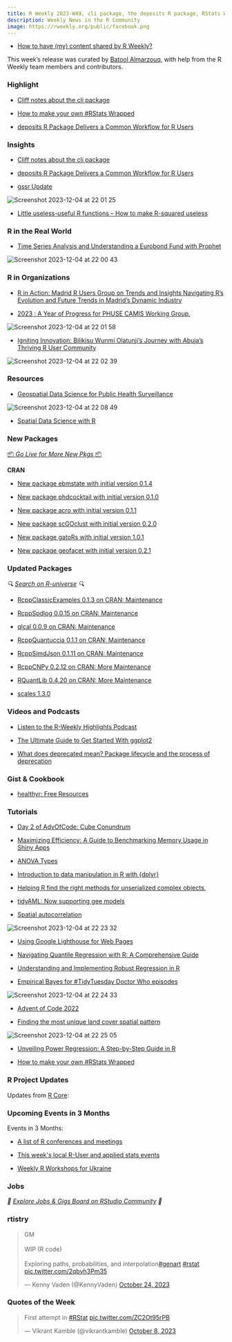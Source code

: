 ```yaml
---
title: R Weekly 2023-W49, cli package, the deposits R package, RStats Wrapped!
description: Weekly News in the R Community
image: https://rweekly.org/public/facebook.png
---
```



+ [How to have (my) content shared by R Weekly?](https://github.com/rweekly/rweekly.org#how-to-have-my-content-shared-by-r-weekly)

This week’s release was curated by [Batool Almarzouq](https://batool-almarzouq.netlify.app), with help from the R Weekly team members and contributors.


### Highlight

- [Cliff notes about the cli package](https://blog.r-hub.io/2023/11/30/cliff-notes-about-cli/)

+ [How to make your own #RStats Wrapped](https://nrennie.rbind.io/blog/2022-12-03-how-to-make-your-own-rstats-wrapped/)

+ [deposits R Package Delivers a Common Workflow for R Users](https://www.r-consortium.org/blog/2023/11/30/deposits-r-package-delivers-a-common-workflow-for-r-users)

### Insights

+ [Cliff notes about the cli package](https://blog.r-hub.io/2023/11/30/cliff-notes-about-cli/)
  
+ [deposits R Package Delivers a Common Workflow for R Users](https://www.r-consortium.org/blog/2023/11/30/deposits-r-package-delivers-a-common-workflow-for-r-users)

+ [gssr Update](https://kieranhealy.org/blog/archives/2023/12/02/gssr-update/)
  
![Screenshot 2023-12-04 at 22 01 25](https://github.com/rweekly/rweekly.org/assets/53487593/1f2a6fb0-56f8-4986-a53a-dc8b30e7a13c)

+ [Little useless-useful R functions –  How to make R-squared useless](https://tomaztsql.wordpress.com/2023/11/27/little-useless-useful-r-functions-how-to-make-r-squared-useless/)


### R in the Real World

+ [Time Series Analysis and Understanding a Eurobond Fund with Prophet](https://datageeek.com/2023/11/22/time-series-analysis-and-understanding-a-eurobond-fund-with-prophet/)

![Screenshot 2023-12-04 at 22 00 43](https://github.com/rweekly/rweekly.org/assets/53487593/b3eafd45-d82e-44aa-ab71-d3fb64e7b3ce)

### R in Organizations

+ [R in Action: Madrid R Users Group on Trends and Insights Navigating R’s Evolution and Future Trends in Madrid’s Dynamic Industry](https://www.r-consortium.org/blog/2023/12/01/r-in-action-madrid-r-users-group-on-trends-and-insights-navigating-rs-evolution-and-future-trends-in-madrids-dynamic-industry)

+ [2023 : A Year of Progress for PHUSE CAMIS Working Group.](https://www.r-consortium.org/blog/2023/11/29/2023-a-year-of-progress-for-phuse-camis-working-group)

![Screenshot 2023-12-04 at 22 01 58](https://github.com/rweekly/rweekly.org/assets/53487593/9ce219ef-c51e-4ba1-8f8c-35af29cc1e8b)

+ [Igniting Innovation: Bilikisu Wunmi Olatunji’s Journey with Abuja’s Thriving R User Community](https://www.r-consortium.org/blog/2023/11/28/igniting-innovation-bilikisu-wunmi-olatunjis-journey-with-abujas-thriving-r-user-community)

![Screenshot 2023-12-04 at 22 02 39](https://github.com/rweekly/rweekly.org/assets/53487593/2de28ee4-c700-4caa-ad14-fee1743c0671)

### Resources

- [Geospatial Data Science for Public Health Surveillance](https://www.paulamoraga.com/presentation-geohealth/#1)

![Screenshot 2023-12-04 at 22 08 49](https://github.com/rweekly/rweekly.org/assets/53487593/dae80678-2f5d-4a96-9bbe-ec7750d8e609)

- [Spatial Data Science with R](https://www.paulamoraga.com/presentation-course/#1)


### New Packages

<p class="added-hostname"><a href="https://rweekly.org/live" target="_blank" class="externalLink">📦 <i>Go Live for More New Pkgs</i> 📦</a></p>


**CRAN**
  
- [New package ebmstate with initial version 0.1.4](https://cran.r-project.org/package=ebmstate)
  
- [New package phdcocktail with initial version 0.1.0](https://cran.r-project.org/package=phdcocktail)
  
- [New package acro with initial version 0.1.1](https://cran.r-project.org/package=acro)
  
- [New package scGOclust with initial version 0.2.0](https://cran.r-project.org/package=scGOclust)
  
- [New package gatoRs with initial version 1.0.1](https://cran.r-project.org/package=gatoRs)
  
- [New package geofacet with initial version 0.2.1](https://cran.r-project.org/package=geofacet)


### Updated Packages

<i>🔍 [Search on R-universe](https://r-universe.dev/search/) 🔍</i>

+ [RcppClassicExamples 0.1.3 on CRAN: Maintenance](http://dirk.eddelbuettel.com/blog/2023/11/30#rcppclassicexamples_0.1.3)
  
+ [RcppSpdlog 0.0.15 on CRAN: Maintenance](http://dirk.eddelbuettel.com/blog/2023/11/29#rcppspdlog_0.0.15)
  
+ [qlcal 0.0.9 on CRAN: Maintenance](http://dirk.eddelbuettel.com/blog/2023/11/29#qlcal-r_0.0.9)
  
+ [RcppQuantuccia 0.1.1 on CRAN: Maintenance](http://dirk.eddelbuettel.com/blog/2023/11/29#rcppquantuccia_0.1.2)
  
+ [RcppSimdJson 0.1.11 on CRAN: Maintenance](http://dirk.eddelbuettel.com/blog/2023/11/28#rcppsimdjson_0.1.11)
  
+ [RcppCNPy 0.2.12 on CRAN: More Maintenance](http://dirk.eddelbuettel.com/blog/2023/11/27#rcppcnpy_0.2.12)
  
+ [RQuantLib 0.4.20 on CRAN: More Maintenance](http://dirk.eddelbuettel.com/blog/2023/11/26#rquantlib_0.4.20)

+ [scales 1.3.0](https://www.tidyverse.org/blog/2023/11/scales-1-3-0/)


### Videos and Podcasts

+ [Listen to the R-Weekly Highlights Podcast](https://rweekly.fireside.fm/)
  
+ [The Ultimate Guide to Get Started With ggplot2](https://albert-rapp.de/posts/ggplot2-tips/18_ultimate_guide/18_ultimate_guide)

- [What does deprecated mean? Package lifecycle and the process of deprecation](https://www.youtube.com/watch?v=4vrgRNFj5gc)


### Gist & Cookbook

- [healthyr: Free Resources](https://healthyr.surgicalinformatics.org/resources.html#resources)


### Tutorials

- [Day 2 of AdvOfCode: Cube Conundrum](https://observablehq.com/@hrbrmstr/2023-day-2-cube-conundrum)

- [Maximizing Efficiency: A Guide to Benchmarking Memory Usage in Shiny Apps](https://appsilon.com/benchmarking-memory-usage-in-shiny-apps/)

- [ANOVA Types](https://schmidtpaul.github.io/dsfair_quarto/ch/summaryarticles/anovatypes.html)

+ [Introduction to data manipulation in R with {dplyr}](https://statsandr.com/blog/introduction-to-data-manipulation-in-r-with-dplyr/)
  
+ [Helping R find the right methods for unserialized complex objects.](https://mm218.dev/posts/2023-11-27-objects-loading-namespaces/index.html)

+ [tidyAML: Now supporting gee models](https://www.spsanderson.com/steveondata/posts/2023-12-01/index.html)

+ [Spatial autocorrelation](https://r.iresmi.net/posts/2023/spatial_autocorrelation/index.html)
  
![Screenshot 2023-12-04 at 22 23 32](https://github.com/rweekly/rweekly.org/assets/53487593/a5ca46f9-31cf-4986-8411-0638b1ac3f9b)

+ [Using Google Lighthouse for Web Pages](https://www.jumpingrivers.com/blog/shiny-app-start-up-google-lighthouse-part-1/)

+ [Navigating Quantile Regression with R: A Comprehensive Guide](https://www.spsanderson.com/steveondata/posts/2023-11-29/index.html)
  
+ [Understanding and Implementing Robust Regression in R](https://www.spsanderson.com/steveondata/posts/2023-11-28/index.html)

+ [Empirical Bayes for #TidyTuesday Doctor Who episodes](https://juliasilge.com/blog/doctor-who-bayes/)
  
![Screenshot 2023-12-04 at 22 24 33](https://github.com/rweekly/rweekly.org/assets/53487593/deec741e-0a2e-48d1-a786-ea620fa31fe9)

+ [Advent of Code 2022](https://jcarroll.com.au/2023/11/28/advent-of-code-2022/)

+ [Finding the most unique land cover spatial pattern](https://jakubnowosad.com/posts/2023-12-03-motif-bp8/index.html)
  
![Screenshot 2023-12-04 at 22 25 05](https://github.com/rweekly/rweekly.org/assets/53487593/40d3803c-0c6d-4cb7-bb8c-ee0835e63833)

+ [Unveiling Power Regression: A Step-by-Step Guide in R](https://www.spsanderson.com/steveondata/posts/2023-11-27/index.html)

+ [How to make your own #RStats Wrapped](https://nrennie.rbind.io/blog/2022-12-03-how-to-make-your-own-rstats-wrapped/)

<!--<div class="post-more-begin></div><div class="post-more-end"></div>-->

### R Project Updates

Updates from [R Core](http://developer.r-project.org/blosxom.cgi/R-devel/NEWS):


### Upcoming Events in 3 Months

Events in 3 Months:


+ [A list of R conferences and meetings](https://jumpingrivers.github.io/meetingsR/events.html)

+ [This week's local R-User and applied stats events](https://community.rstudio.com/c/irl)

+ [Weekly R Workshops for Ukraine](https://sites.google.com/view/dariia-mykhailyshyna/main/r-workshops-for-ukraine)


### Jobs

<i>💼 [Explore Jobs & Gigs Board on RStudio Community](https://community.rstudio.com/c/jobs/) 💼</i>

### rtistry

<blockquote class="twitter-tweet"><p lang="en" dir="ltr">GM<br><br>WIP (R code)<br><br>Exploring paths, probabilities, and interpolation<a href="https://twitter.com/hashtag/genart?src=hash&amp;ref_src=twsrc%5Etfw">#genart</a> <a href="https://twitter.com/hashtag/rstat?src=hash&amp;ref_src=twsrc%5Etfw">#rstat</a> <a href="https://t.co/2qbyh3Pm35">pic.twitter.com/2qbyh3Pm35</a></p>&mdash; Kenny Vaden (@KennyVaden) <a href="https://twitter.com/KennyVaden/status/1716674613038489820?ref_src=twsrc%5Etfw">October 24, 2023</a></blockquote> <script async src="https://platform.twitter.com/widgets.js" charset="utf-8"></script>

### Quotes of the Week

<blockquote class="twitter-tweet"><p lang="en" dir="ltr">First attempt in <a href="https://twitter.com/hashtag/RStat?src=hash&amp;ref_src=twsrc%5Etfw">#RStat</a> <a href="https://t.co/ZC2Ot95rPB">pic.twitter.com/ZC2Ot95rPB</a></p>&mdash; Vikrant Kamble (@vikrantkamble) <a href="https://twitter.com/vikrantkamble/status/1710863756434329653?ref_src=twsrc%5Etfw">October 8, 2023</a></blockquote> <script async src="https://platform.twitter.com/widgets.js" charset="utf-8"></script>
